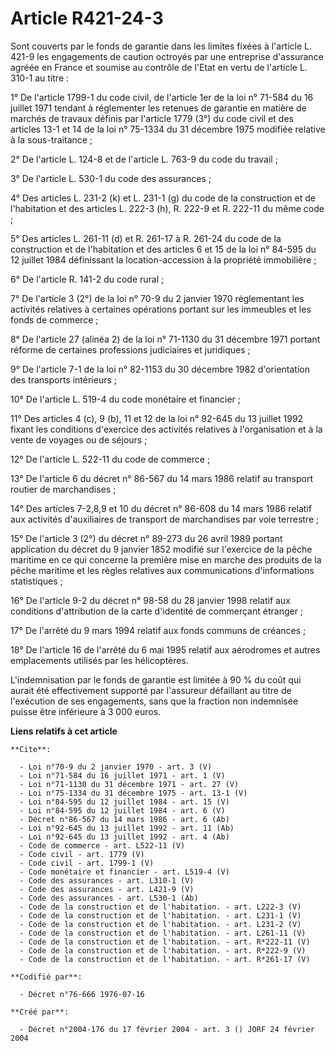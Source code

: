 # Article R421-24-3

Sont couverts par le fonds de garantie dans les limites fixées à l'article L. 421-9 les engagements de caution octroyés par
une entreprise d'assurance agréée en France et soumise au contrôle de l'Etat en vertu de l'article L. 310-1 au titre : 

1° De l'article 1799-1 du code civil, de l'article 1er de la loi n° 71-584 du 16 juillet 1971 tendant à réglementer les
retenues de garantie en matière de marchés de travaux définis par l'article 1779 (3°) du code civil et des articles 13-1 et
14 de la loi n° 75-1334 du 31 décembre 1975 modifiée relative à la sous-traitance ; 

2° De l'article L. 124-8 et de l'article L. 763-9 du code du travail ; 

3° De l'article L. 530-1 du code des assurances ; 

4° Des articles L. 231-2 (k) et L. 231-1 (g) du code de la construction et de l'habitation et des articles L. 222-3 (h), R.
222-9 et R. 222-11 du même code ; 

5° Des articles L. 261-11 (d) et R. 261-17 à R. 261-24 du code de la construction et de l'habitation et des articles 6 et 15
de la loi n° 84-595 du 12 juillet 1984 définissant la location-accession à la propriété immobilière ; 

6° De l'article R. 141-2 du code rural ; 

7° De l'article 3 (2°) de la loi n° 70-9 du 2 janvier 1970 réglementant les activités relatives à certaines opérations
portant sur les immeubles et les fonds de commerce ; 

8° De l'article 27 (alinéa 2) de la loi n° 71-1130 du 31 décembre 1971 portant réforme de certaines professions judiciaires
et juridiques ; 

9° De l'article 7-1 de la loi n° 82-1153 du 30 décembre 1982 d'orientation des transports intérieurs ; 

10° De l'article L. 519-4 du code monétaire et financier ; 

11° Des articles 4 (c), 9 (b), 11 et 12 de la loi n° 92-645 du 13 juillet 1992 fixant les conditions d'exercice des activités
relatives à l'organisation et à la vente de voyages ou de séjours ; 

12° De l'article L. 522-11 du code de commerce ; 

13° De l'article 6 du décret n° 86-567 du 14 mars 1986 relatif au transport routier de marchandises ; 

14° Des articles 7-2,8,9 et 10 du décret n° 86-608 du 14 mars 1986 relatif aux activités d'auxiliaires de transport de
marchandises par voie terrestre ; 

15° De l'article 3 (2°) du décret n° 89-273 du 26 avril 1989 portant application du décret du 9 janvier 1852 modifié sur
l'exercice de la pêche maritime en ce qui concerne la première mise en marche des produits de la pêche maritime et les règles
relatives aux communications d'informations statistiques ; 

16° De l'article 9-2 du décret n° 98-58 du 28 janvier 1998 relatif aux conditions d'attribution de la carte d'identité de
commerçant étranger ; 

17° De l'arrêté du 9 mars 1994 relatif aux fonds communs de créances ; 

18° De l'article 16 de l'arrêté du 6 mai 1995 relatif aux aérodromes et autres emplacements utilisés par les hélicoptères. 

L'indemnisation par le fonds de garantie est limitée à 90 % du coût qui aurait été effectivement supporté par l'assureur
défaillant au titre de l'exécution de ses engagements, sans que la fraction non indemnisée puisse être inférieure à 3 000
euros.

**Liens relatifs à cet article**

	**Cite**:

	  - Loi n°70-9 du 2 janvier 1970 - art. 3 (V)
	  - Loi n°71-584 du 16 juillet 1971 - art. 1 (V)
	  - Loi n°71-1130 du 31 décembre 1971 - art. 27 (V)
	  - Loi n°75-1334 du 31 décembre 1975 - art. 13-1 (V)
	  - Loi n°84-595 du 12 juillet 1984 - art. 15 (V)
	  - Loi n°84-595 du 12 juillet 1984 - art. 6 (V)
	  - Décret n°86-567 du 14 mars 1986 - art. 6 (Ab)
	  - Loi n°92-645 du 13 juillet 1992 - art. 11 (Ab)
	  - Loi n°92-645 du 13 juillet 1992 - art. 4 (Ab)
	  - Code de commerce - art. L522-11 (V)
	  - Code civil - art. 1779 (V)
	  - Code civil - art. 1799-1 (V)
	  - Code monétaire et financier - art. L519-4 (V)
	  - Code des assurances - art. L310-1 (V)
	  - Code des assurances - art. L421-9 (V)
	  - Code des assurances - art. L530-1 (Ab)
	  - Code de la construction et de l'habitation. - art. L222-3 (V)
	  - Code de la construction et de l'habitation. - art. L231-1 (V)
	  - Code de la construction et de l'habitation. - art. L231-2 (V)
	  - Code de la construction et de l'habitation. - art. L261-11 (V)
	  - Code de la construction et de l'habitation. - art. R*222-11 (V)
	  - Code de la construction et de l'habitation. - art. R*222-9 (V)
	  - Code de la construction et de l'habitation. - art. R*261-17 (V)

	**Codifié par**:

	  - Décret n°76-666 1976-07-16

	**Créé par**:

	  - Décret n°2004-176 du 17 février 2004 - art. 3 () JORF 24 février 2004
